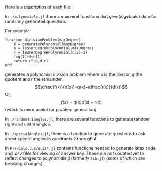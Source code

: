Here is a description of each file:

In `./polynomials.jl` there are several functions that give (algebraic) data for randomly generated questions.

For example:

```
function divisionProblem(maxDegree)
    d = generatePolynomial(maxDegree)
    q = lesserDegreePolynomial(maxDegree)
    r = lesserDegreePolynomial(d[2]-1)
    f=q[1]*d+r[1]
    return (f,q,d,r)
end
```
generates a polynomial division problem where $d$ is the divisor, $q$ the quotient and $r$ the remainder.
$$\dfrac{f(x)}{d(x)}=q(x)+\dfrac{r(x)}{d(x)}$$
Or,
$$f(x)=q(x)d(x) + r(x) $$
(which is more useful for problem generation)

In `./randomTriangles.jl`, there are several functions to generate random right and unit triangles. 

In `./specialAngles.jl`, there is a function to generate questions to ask about special angles in quadrants 2 through 4.

In `Pre-Calculus/quiz*.jl` contains functions needed to generate latex code and .csv files for viewing of answer key. 
These are *not* updated yet to reflect changes to polynomials.jl (formerly `lib.jl`) (some of which are breaking changes).

